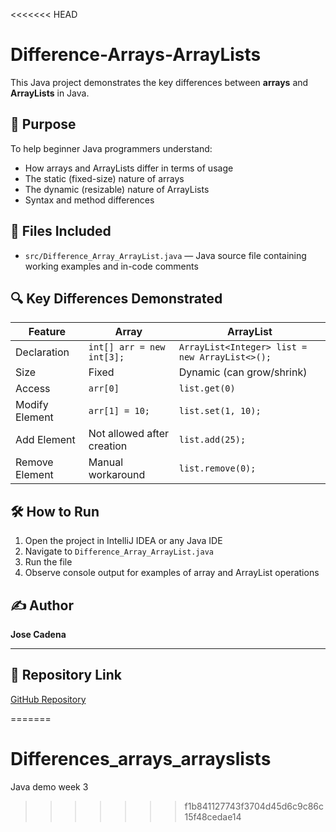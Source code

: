 <<<<<<< HEAD
# Difference-Arrays-ArrayLists

This Java project demonstrates the key differences between **arrays** and **ArrayLists** in Java.

## 📌 Purpose

To help beginner Java programmers understand:
- How arrays and ArrayLists differ in terms of usage
- The static (fixed-size) nature of arrays
- The dynamic (resizable) nature of ArrayLists
- Syntax and method differences

## 📂 Files Included

- `src/Difference_Array_ArrayList.java` — Java source file containing working examples and in-code comments

## 🔍 Key Differences Demonstrated

| Feature          | Array                            | ArrayList                          |
|------------------|----------------------------------|------------------------------------|
| Declaration      | `int[] arr = new int[3];`        | `ArrayList<Integer> list = new ArrayList<>();` |
| Size             | Fixed                            | Dynamic (can grow/shrink)          |
| Access           | `arr[0]`                         | `list.get(0)`                      |
| Modify Element   | `arr[1] = 10;`                   | `list.set(1, 10);`                 |
| Add Element      | Not allowed after creation       | `list.add(25);`                    |
| Remove Element   | Manual workaround                | `list.remove(0);`                  |

## 🛠️ How to Run

1. Open the project in IntelliJ IDEA or any Java IDE
2. Navigate to `Difference_Array_ArrayList.java`
3. Run the file
4. Observe console output for examples of array and ArrayList operations

## ✍️ Author

**Jose Cadena** 
 


---

## 🔗 Repository Link

[GitHub Repository](https://github.com/cadej08/Difference-Arrays-ArrayLists)

=======
# Differences_arrays_arrayslists
Java demo week 3
>>>>>>> f1b841127743f3704d45d6c9c86c15f48cedae14
